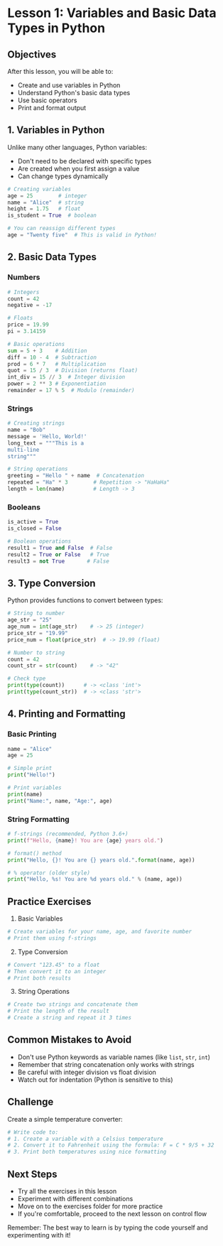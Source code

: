 # Lesson 1: Variables and Basic Data Types in Python

## Objectives

After this lesson, you will be able to:

- Create and use variables in Python
- Understand Python's basic data types
- Use basic operators
- Print and format output

## 1. Variables in Python

Unlike many other languages, Python variables:

- Don't need to be declared with specific types
- Are created when you first assign a value
- Can change types dynamically

```python
# Creating variables
age = 25        # integer
name = "Alice"  # string
height = 1.75   # float
is_student = True  # boolean

# You can reassign different types
age = "Twenty five"  # This is valid in Python!
```

## 2. Basic Data Types

### Numbers

```python
# Integers
count = 42
negative = -17

# Floats
price = 19.99
pi = 3.14159

# Basic operations
sum = 5 + 3    # Addition
diff = 10 - 4  # Subtraction
prod = 6 * 7   # Multiplication
quot = 15 / 3  # Division (returns float)
int_div = 15 // 3  # Integer division
power = 2 ** 3 # Exponentiation
remainder = 17 % 5  # Modulo (remainder)
```

### Strings

```python
# Creating strings
name = "Bob"
message = 'Hello, World!'
long_text = """This is a
multi-line
string"""

# String operations
greeting = "Hello " + name  # Concatenation
repeated = "Ha" * 3        # Repetition -> "HaHaHa"
length = len(name)         # Length -> 3
```

### Booleans

```python
is_active = True
is_closed = False

# Boolean operations
result1 = True and False  # False
result2 = True or False   # True
result3 = not True       # False
```

## 3. Type Conversion

Python provides functions to convert between types:

```python
# String to number
age_str = "25"
age_num = int(age_str)    # -> 25 (integer)
price_str = "19.99"
price_num = float(price_str)  # -> 19.99 (float)

# Number to string
count = 42
count_str = str(count)    # -> "42"

# Check type
print(type(count))      # -> <class 'int'>
print(type(count_str))  # -> <class 'str'>
```

## 4. Printing and Formatting

### Basic Printing

```python
name = "Alice"
age = 25

# Simple print
print("Hello!")

# Print variables
print(name)
print("Name:", name, "Age:", age)
```

### String Formatting

```python
# f-strings (recommended, Python 3.6+)
print(f"Hello, {name}! You are {age} years old.")

# format() method
print("Hello, {}! You are {} years old.".format(name, age))

# % operator (older style)
print("Hello, %s! You are %d years old." % (name, age))
```

## Practice Exercises

1. Basic Variables

```python
# Create variables for your name, age, and favorite number
# Print them using f-strings
```

2. Type Conversion

```python
# Convert "123.45" to a float
# Then convert it to an integer
# Print both results
```

3. String Operations

```python
# Create two strings and concatenate them
# Print the length of the result
# Create a string and repeat it 3 times
```

## Common Mistakes to Avoid

- Don't use Python keywords as variable names (like `list`, `str`, `int`)
- Remember that string concatenation only works with strings
- Be careful with integer division vs float division
- Watch out for indentation (Python is sensitive to this)

## Challenge

Create a simple temperature converter:

```python
# Write code to:
# 1. Create a variable with a Celsius temperature
# 2. Convert it to Fahrenheit using the formula: F = C * 9/5 + 32
# 3. Print both temperatures using nice formatting
```

## Next Steps

- Try all the exercises in this lesson
- Experiment with different combinations
- Move on to the exercises folder for more practice
- If you're comfortable, proceed to the next lesson on control flow

Remember: The best way to learn is by typing the code yourself and experimenting with it!
